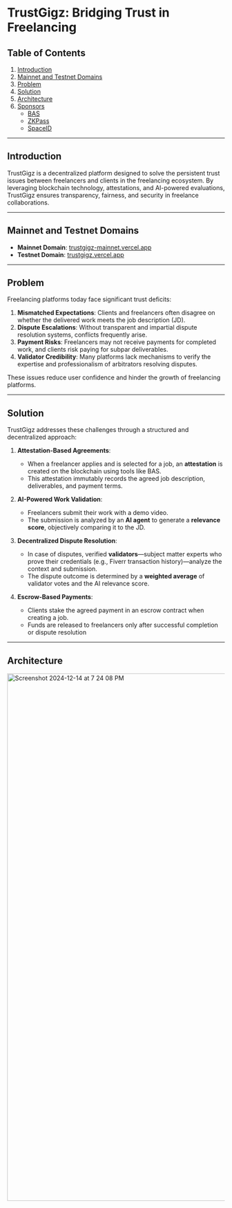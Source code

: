 # **TrustGigz: Bridging Trust in Freelancing**

## **Table of Contents**
1. [Introduction](#introduction)  
2. [Mainnet and Testnet Domains](#mainnet-and-testnet-domains)  
3. [Problem](#problem)  
4. [Solution](#solution)  
5. [Architecture](#architecture)  
6. [Sponsors](#sponsors)  
   - [BAS](#bas)  
   - [ZKPass](#zkpass)  
   - [SpaceID](#spaceid)  

---

## **Introduction**
TrustGigz is a decentralized platform designed to solve the persistent trust issues between freelancers and clients in the freelancing ecosystem. By leveraging blockchain technology, attestations, and AI-powered evaluations, TrustGigz ensures transparency, fairness, and security in freelance collaborations.

---

## **Mainnet and Testnet Domains**
- **Mainnet Domain**: [trustgigz-mainnet.vercel.app](https://trustgigz-mainnet.vercel.app)  
- **Testnet Domain**: [trustgigz.vercel.app](https://trustgigz.vercel.app)

---

## **Problem**
Freelancing platforms today face significant trust deficits:
1. **Mismatched Expectations**: Clients and freelancers often disagree on whether the delivered work meets the job description (JD).
2. **Dispute Escalations**: Without transparent and impartial dispute resolution systems, conflicts frequently arise.
3. **Payment Risks**: Freelancers may not receive payments for completed work, and clients risk paying for subpar deliverables.
4. **Validator Credibility**: Many platforms lack mechanisms to verify the expertise and professionalism of arbitrators resolving disputes.

These issues reduce user confidence and hinder the growth of freelancing platforms.

---

## **Solution**
TrustGigz addresses these challenges through a structured and decentralized approach:

1. **Attestation-Based Agreements**:
   - When a freelancer applies and is selected for a job, an **attestation** is created on the blockchain using tools like BAS.
   - This attestation immutably records the agreed job description, deliverables, and payment terms.

2. **AI-Powered Work Validation**:
   - Freelancers submit their work with a demo video.
   - The submission is analyzed by an **AI agent** to generate a **relevance score**, objectively comparing it to the JD.

3. **Decentralized Dispute Resolution**:
   - In case of disputes, verified **validators**—subject matter experts who prove their credentials (e.g., Fiverr transaction history)—analyze the context and submission.
   - The dispute outcome is determined by a **weighted average** of validator votes and the AI relevance score.

4. **Escrow-Based Payments**:
   - Clients stake the agreed payment in an escrow contract when creating a job.
   - Funds are released to freelancers only after successful completion or dispute resolution

---

## **Architecture** 

<img width="1221" alt="Screenshot 2024-12-14 at 7 24 08 PM" src="https://github.com/user-attachments/assets/0f80e8a9-3727-43fb-a7e1-400a1bd740e5" />



